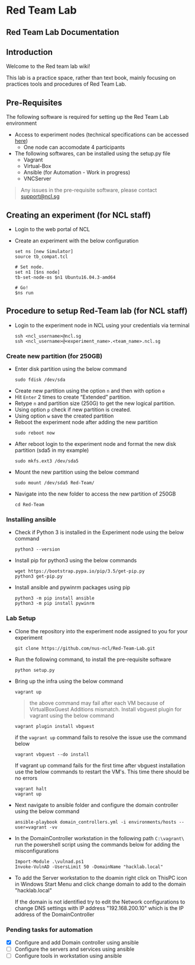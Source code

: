 # Red Team Lab

## Red Team Lab Documentation
## Introduction
Welcome to the Red team lab wiki!

This lab is a practice space, rather than text book, mainly focusing on practices tools and procedures of Red Team Lab.


## Pre-Requisites
The following software  is required for setting up the Red Team Lab environment 
* Access to experiment nodes (technical specifications can be accessed [here](https://ncl.sg/testbedInformation))
    * One node can accomodate 4 participants 
* The following softwares, can be installed using the setup.py file
    * Vagrant
    * Virtual-Box
    * Ansible (for Automation - Work in progress)
    * VNCServer

> Any issues in the pre-requisite software, please contact support@ncl.sg

## Creating an experiment (for NCL staff)
* Login to the web portal of NCL

* Create an experiment with the below configuration
  ```
  set ns [new Simulator]
  source tb_compat.tcl

  # Set node.
  set n1 [$ns node]
  tb-set-node-os $n1 Ubuntu16.04.3-amd64

  # Go!
  $ns run
  ```

## Procedure to setup Red-Team lab (for NCL staff)
* Login to the experiment node in NCL using your credentials via terminal
  ```
  ssh <ncl_username>@ncl.sg
  ssh <ncl_username>@<experiment_name>.<team_name>.ncl.sg
  ```
### Create new partition (for 250GB)
* Enter disk partition using the below command 
  ```
  sudo fdisk /dev/sda
  ```
* Create new partition using the option `n` and then with option `e`  
* Hit `Enter` 2 times to create “Extended” partition. 
* Retype `n` and partition size (250G) to get the new logical partition.
* Using option `p` check if new partition is created. 
* Using option `w` save the created partition  
* Reboot the experiment node after adding the new partition
  ```
  sudo reboot now 
  ```
* After reboot login to the experiment node and format the new disk partition (sda5 in my example)
  ```
  sudo mkfs.ext3 /dev/sda5
  ```
* Mount the new partition using the below command 
  ```
  sudo mount /dev/sda5 Red-Team/
  ```
* Navigate into the new folder to access the new partition of 250GB
  ```
  cd Red-Team
  ```
### Installing ansible 
* Check if Python 3 is installed in the Experiment node using the below command
    ```
    python3 --version
    ```
* Install pip for python3 using the below commands 
    ```
    wget https://bootstrap.pypa.io/pip/3.5/get-pip.py
    python3 get-pip.py
    ```
* Install ansible and pywinrm packages using pip
    ```
    python3 -m pip install ansible
    python3 -m pip install pywinrm
    ``` 
### Lab Setup
* Clone the repository into the experiment node assigned to you for your experiment 
  ```
  git clone https://github.com/nus-ncl/Red-Team-Lab.git
  ```
* Run the following command, to install the pre-requisite software 
  ```
  python setup.py
  ```
* Bring up the infra using the below command
  ```
  vagrant up
  ```
  > the above command may fail after each VM because of VirtualBoxGuest Additions mismatch. Install vbguest plugin for vagrant using the below command
  ```
  vagrant plugin install vbguest
  ```
  if the `vagrant up` command fails to resolve the issue use the command below 
  ```
  vagrant vbguest --do install
  ```

  If vagrant up command fails for the first time after vbguest installation use the below commands to restart the VM's. This time there should be no errors
  ```
  vagrant halt
  vagrant up
  ```
* Next navigate to ansible folder and configure the domain controller using the below command
  ```
  ansible-playbook domain_controllers.yml -i environments/hosts --user=vagrant -vv
  ```

* In the DomainController workstation in the following path `C:\vagrant\` run the powershell script using the commands below for adding the misconfigurations
  ```
  Import-Module .\vulnad.ps1
  Invoke-VulnAD -UsersLimit 50 -DomainName "hacklab.local"
  ```

* To add the Server workstation to the doamin right click on ThisPC icon in Windows Start Menu and click change domain to add to the domain "hacklab.local"

  If the domain is not identified try to edit the Network configurations to change DNS settings with IP address "192.168.200.10" which is the IP address of the DomainController


  

### Pending tasks for automation
- [x] Configure and add Domain controller using ansible
- [ ] Configure the servers and services using ansible
- [ ] Configure tools in workstation using ansible